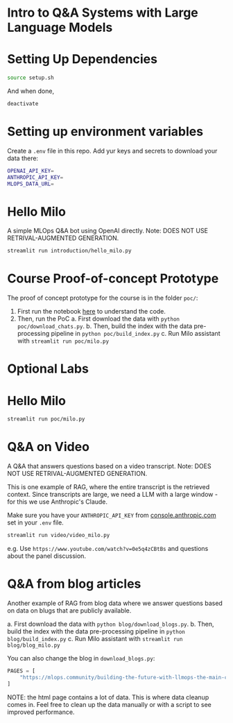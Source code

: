 # Intro to Q&A Systems with Large Language Models

# Setting Up Dependencies

```sh
source setup.sh
```

And when done,

```sh
deactivate
```

# Setting up environment variables

Create a `.env` file in this repo. Add yur keys and secrets to download your data there:

```sh
OPENAI_API_KEY=
ANTHROPIC_API_KEY=
MLOPS_DATA_URL=
```

# Hello Milo

A simple MLOps Q&A bot using OpenAI directly. Note: DOES NOT USE RETRIVAL-AUGMENTED GENERATION.

```sh
streamlit run introduction/hello_milo.py
```

# Course Proof-of-concept Prototype

The proof of concept prototype for the course is in the folder `poc/`:

1. First run the notebook [here](poc/explore.ipynb) to understand the code.
2. Then, run the PoC
   a. First download the data with `python poc/download_chats.py`.
   b. Then, build the index with the data pre-processing pipeline in `python poc/build_index.py`
   c. Run Milo assistant with `streamlit run poc/milo.py`

# Optional Labs

# Hello Milo

```sh
streamlit run poc/milo.py
```

# Q&A on Video

A Q&A that answers questions based on a video transcript. Note: DOES NOT USE RETRIVAL-AUGMENTED GENERATION.

This is one example of RAG, where the entire transcript is the retrieved context. Since transcripts are large,
we need a LLM with a large window - for this we use Anthropic's Claude.

Make sure you have your `ANTHROPIC_API_KEY` from [console.anthropic.com](https://console.anthropic.com/) set in your `.env` file.

```sh
streamlit run video/video_milo.py
```

e.g. Use `https://www.youtube.com/watch?v=0e5q4zCBtBs` and questions about the panel discussion.

# Q&A from blog articles

Another example of RAG from blog data where we answer questions based on data on blugs that are publicly available.

a. First download the data with `python blog/download_blogs.py`.
b. Then, build the index with the data pre-processing pipeline in `python blog/build_index.py`
c. Run Milo assistant with `streamlit run blog/blog_milo.py`

You can also change the blog in `download_blogs.py`:

```python
PAGES = [
    "https://mlops.community/building-the-future-with-llmops-the-main-challenges/",
]
```

NOTE: the html page contains a lot of data. This is where data cleanup comes in.
Feel free to clean up the data manually or with a script to see improved performance.
